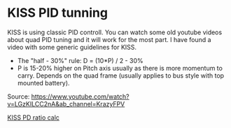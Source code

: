 # KISS PID tunning

KISS is using classic PID controll. You can watch some old youtube videos about quad PID tuning and it will work for the most part.
I have found a video with some generic guidelines for KISS.

- The "half - 30%" rule: D = (10*P) / 2 - 30%
- P is 15-20% higher on Pitch axis usually as there is more momentum to carry. Depends on the quad frame (usually applies to bus style with top mounted battery).

Source: https://www.youtube.com/watch?v=LGzKILCC2nA&ab_channel=KrazyFPV

[KISS PD ratio calc](http://kisspdhtml.s3-website.eu-central-1.amazonaws.com/)
